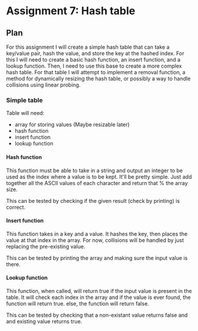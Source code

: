 # Assignment 7: Hash table

## Plan

For this assignment I will create a simple hash table that can take a key/value
pair, hash the value, and store the key at the hashed index. For this I will
need to create a basic hash function, an insert function, and a lookup
function. Then, I need to use this base to create a more complex hash table.
For that table I will attempt to implement a removal function,  a method
for dynamically resizing the hash table, or possibly a way to handle collisions
using linear probing.

### Simple table

Table will need:

- array for storing values (Maybe resizable later)
- hash function
- insert function
- lookup function

#### Hash function

This function must be able to take in a string and output an integer to be used
as the index where a value is to be kept. It'll be pretty simple. Just add
together all the ASCII values of each character and return that % the array
size.

This can be tested by checking if the given result (check by printing) is
correct.

#### Insert function

This function takes in a key and a value. It hashes the key, then places the
value at that index in the array. For now, collisions will be handled by just
replacing the pre-existing value.

This can be tested by printing the array and making sure the input value is
there.

#### Lookup function

This function, when called, will return true if the input value is present in
the table. It will check each index in the array and if the value is ever
found, the function will return true. else, the function will return false.

This can be tested by checking that a non-existant value returns false
and and existing value returns true.
